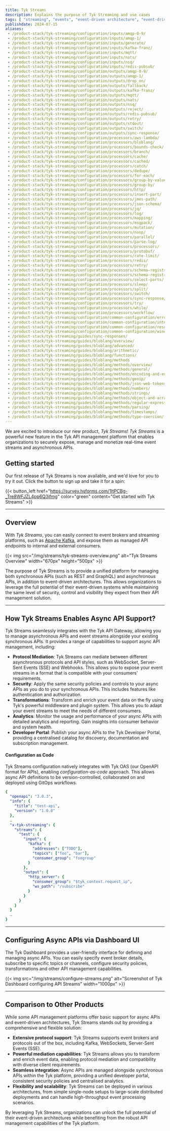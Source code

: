 ```yaml
---
title: Tyk Streams
description: Explains the purpose of Tyk Streaming and use cases
tags: [ "streaming", "events", "event-driven architecture", "event-driven architectures", "kafka" ]
publishdate: 2024-07-15
aliases:
 - /product-stack/tyk-streaming/configuration/inputs/amqp-0-9/
 - /product-stack/tyk-streaming/configuration/inputs/amqp-1/
 - /product-stack/tyk-streaming/configuration/inputs/generate/
 - /product-stack/tyk-streaming/configuration/inputs/kafka-franz/
 - /product-stack/tyk-streaming/configuration/inputs/mqtt/
 - /product-stack/tyk-streaming/configuration/inputs/nats/
 - /product-stack/tyk-streaming/configuration/inputs/nsq/
 - /product-stack/tyk-streaming/configuration/inputs/redis-pubsub/
 - /product-stack/tyk-streaming/configuration/outputs/amqp-0-9/
 - /product-stack/tyk-streaming/configuration/outputs/amqp-1/
 - /product-stack/tyk-streaming/configuration/outputs/drop_on/
 - /product-stack/tyk-streaming/configuration/outputs/fallback/
 - /product-stack/tyk-streaming/configuration/outputs/kafka-franz/
 - /product-stack/tyk-streaming/configuration/outputs/mqtt/
 - /product-stack/tyk-streaming/configuration/outputs/nats/
 - /product-stack/tyk-streaming/configuration/outputs/nsq/
 - /product-stack/tyk-streaming/configuration/outputs/reject/
 - /product-stack/tyk-streaming/configuration/outputs/redis-pubsub/
 - /product-stack/tyk-streaming/configuration/outputs/retry/
 - /product-stack/tyk-streaming/configuration/outputs/stdout/
 - /product-stack/tyk-streaming/configuration/outputs/switch/
 - /product-stack/tyk-streaming/configuration/outputs/sync-response/
 - /product-stack/tyk-streaming/configuration/processors/aws-lambda/
 - /product-stack/tyk-streaming/configuration/processors/bloblang/
 - /product-stack/tyk-streaming/configuration/processors/bounds-check/
 - /product-stack/tyk-streaming/configuration/processors/branch/
 - /product-stack/tyk-streaming/configuration/processors/cache/
 - /product-stack/tyk-streaming/configuration/processors/cached/
 - /product-stack/tyk-streaming/configuration/processors/catch/
 - /product-stack/tyk-streaming/configuration/processors/dedupe/
 - /product-stack/tyk-streaming/configuration/processors/for-each/
 - /product-stack/tyk-streaming/configuration/processors/group-by-value/
 - /product-stack/tyk-streaming/configuration/processors/group-by/
 - /product-stack/tyk-streaming/configuration/processors/http/
 - /product-stack/tyk-streaming/configuration/processors/insert-part/
 - /product-stack/tyk-streaming/configuration/processors/jmes-path/
 - /product-stack/tyk-streaming/configuration/processors/json-schema/
 - /product-stack/tyk-streaming/configuration/processors/jq/
 - /product-stack/tyk-streaming/configuration/processors/log/
 - /product-stack/tyk-streaming/configuration/processors/mapping/
 - /product-stack/tyk-streaming/configuration/processors/msgpack/
 - /product-stack/tyk-streaming/configuration/processors/mutation/
 - /product-stack/tyk-streaming/configuration/processors/noop/
 - /product-stack/tyk-streaming/configuration/processors/parallel/
 - /product-stack/tyk-streaming/configuration/processors/parse-log/
 - /product-stack/tyk-streaming/configuration/processors/processors/
 - /product-stack/tyk-streaming/configuration/processors/protobuf/
 - /product-stack/tyk-streaming/configuration/processors/rate-limit/
 - /product-stack/tyk-streaming/configuration/processors/redis/
 - /product-stack/tyk-streaming/configuration/processors/retry/
 - /product-stack/tyk-streaming/configuration/processors/schema-registry-decode/
 - /product-stack/tyk-streaming/configuration/processors/schema-registry-encode/
 - /product-stack/tyk-streaming/configuration/processors/select-parts/
 - /product-stack/tyk-streaming/configuration/processors/sleep/
 - /product-stack/tyk-streaming/configuration/processors/split/
 - /product-stack/tyk-streaming/configuration/processors/switch/
 - /product-stack/tyk-streaming/configuration/processors/sync-response/
 - /product-stack/tyk-streaming/configuration/processors/try/
 - /product-stack/tyk-streaming/configuration/processors/while/
 - /product-stack/tyk-streaming/configuration/processors/workflow/
 - /product-stack/tyk-streaming/configuration/common-configuration/error-handling/
 - /product-stack/tyk-streaming/configuration/common-configuration/interpolation/
 - /product-stack/tyk-streaming/configuration/common-configuration/resources/
 - /product-stack/tyk-streaming/configuration/common-configuration/windowed_processing/
 - /product-stack/tyk-streaming/guides/sync-responses/
 - /product-stack/tyk-streaming/guides/bloblang/overview/
 - /product-stack/tyk-streaming/guides/bloblang/advanced/
 - /product-stack/tyk-streaming/guides/bloblang/arithmetic/
 - /product-stack/tyk-streaming/guides/bloblang/functions/
 - /product-stack/tyk-streaming/guides/bloblang/methods
 - /product-stack/tyk-streaming/guides/bloblang/methods/overview/
 - /product-stack/tyk-streaming/guides/bloblang/methods/general/
 - /product-stack/tyk-streaming/guides/bloblang/methods/encoding-and-encryption/
 - /product-stack/tyk-streaming/guides/bloblang/methods/geoip/
 - /product-stack/tyk-streaming/guides/bloblang/methods/json-web-tokens/
 - /product-stack/tyk-streaming/guides/bloblang/methods/numbers/
 - /product-stack/tyk-streaming/guides/bloblang/methods/strings/
 - /product-stack/tyk-streaming/guides/bloblang/methods/object-and-arrays/
 - /product-stack/tyk-streaming/guides/bloblang/methods/regular-expressions/
 - /product-stack/tyk-streaming/guides/bloblang/methods/parsing/
 - /product-stack/tyk-streaming/guides/bloblang/methods/timestamps/
 - /product-stack/tyk-streaming/guides/bloblang/methods/type-coercion/
---
```

We are excited to introduce our new product, *Tyk Streams*! 
*Tyk Streams* is a powerful new feature in the Tyk API management platform that enables organizations to securely expose,
manage and monetize real-time event streams and asynchronous APIs.

## Getting started

Our first release of Tyk Streams is now available, and we'd love for you to try it out. Click the button to sign up and take it for a spin:

{{< button_left href="https://survey.hsforms.com/1ItPCBg-_Tre8WFJZL4pp6Q3ifmg" color="green" content="Get started with Tyk Streams" >}}

---
## Overview
With *Tyk Streams*, you can easily connect to event brokers and streaming platforms, such as
[Apache Kafka](https://github.com/TykTechnologies/tyk-pro-docker-demo/tree/kafka), and expose them as
managed API endpoints to internal and external consumers.

<div style="display: flex; justify-content: center;">
{{< img src="/img/streams/tyk-streams-overview.png" alt="Tyk Streams Overview" width="670px" height="500px" >}}
</div>

The purpose of Tyk Streams is to provide a unified platform for managing both synchronous APIs (such as REST and
GraphQL) and asynchronous APIs, in addition to event-driven architectures. This allows organizations to leverage the
full potential of their event-driven systems while maintaining the same level of security, control and visibility they
expect from their API management solution.

---

## How Tyk Streams Enables Async API Support?

Tyk Streams seamlessly integrates with the Tyk API Gateway, allowing you to manage asynchronous APIs and event streams
alongside your existing synchronous APIs. It provides a range of capabilities to support async API management, including:

- **Protocol Mediation**: Tyk Streams can mediate between different asynchronous protocols and API styles, such as WebSocket, Server-Sent Events (SSE) and Webhooks. This allows you to expose your event streams in a format that is compatible with your consumers' requirements.
- **Security**: Apply the same security policies and controls to your async APIs as you do to your synchronous APIs. This includes features like authentication and authorization.
- **Transformations**: Transform and enrich your event data on the fly using Tyk's powerful middleware and plugin system. This allows you to adapt your event streams to meet the needs of different consumers.
- **Analytics**: Monitor the usage and performance of your async APIs with detailed analytics and reporting. Gain insights into consumer behavior and system health.
- **Developer Portal**: Publish your async APIs to the Tyk Developer Portal, providing a centralised catalog for discovery, documentation and subscription management.


#### Configuration as Code

Tyk Streams configuration natively integrates with Tyk OAS (our OpenAPI format for APIs), enabling *configuration-as-code*
approach. This allows async API definitions to be version-controlled, collaborated on and deployed using GitOps workflows.

```yaml
{
  "openapi": "3.0.3",
  "info": {
    "title": "test-api",
    "version": "1.0.0"
  },
  …
  "x-tyk-streaming": {
    "streams": {
      "test": {
        "input": {
          "kafka": {
            "addresses": ["TODO"],
            "topics": ["foo", "bar"],
            "consumer_group": "foogroup"
          }
        },
        "output": {
          "http_server": {
            "consumer_group": "$tyk_context.request_ip",
            "ws_path": "/subscribe"
          }
        }
      }
    }
  }
  …
}
```

---

## Configuring Async APIs via Dashboard UI

The Tyk Dashboard provides a user-friendly interface for defining and managing async APIs. You can easily specify event
broker details, subscribe to specific topics or channels, configure security policies, transformations and other API
management capabilities.

{{< img src="/img/streams/configure-streams.png" alt="Screenshot of Tyk Dashboard configuring API Streams" width="1000px" >}}

---

## Comparison to Other Products

While some API management platforms offer basic support for async APIs and event-driven architectures, Tyk Streams
stands out by providing a comprehensive and flexible solution:

- **Extensive protocol support**: Tyk Streams supports event brokers and protocols out of the box, including Kafka, WebSockets, Server-Sent Events (SSE).
- **Powerful mediation capabilities**: Tyk Streams allows you to transform and enrich event data, enabling protocol mediation and compatibility with diverse client requirements.
- **Seamless integration**: Async APIs are managed alongside synchronous APIs within the Tyk platform, providing a unified developer portal, consistent security policies and centralised analytics.
- **Flexibility and scalability**: Tyk Streams can be deployed in various architectures, from simple single-node setups to large-scale distributed deployments and can handle high-throughput event processing scenarios.

By leveraging Tyk Streams, organizations can unlock the full potential of their event-driven architectures while
benefiting from the robust API management capabilities of the Tyk platform.

